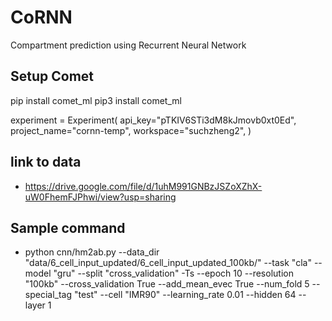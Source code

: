 # CoRNN
Compartment prediction using Recurrent Neural Network


## Setup Comet

pip install comet_ml
pip3 install comet_ml

experiment = Experiment(
    api_key="pTKIV6STi3dM8kJmovb0xt0Ed",
    project_name="cornn-temp",
    workspace="suchzheng2",
)

## link to data

* https://drive.google.com/file/d/1uhM991GNBzJSZoXZhX-uW0FhemFJPhwi/view?usp=sharing

## Sample command

* python cnn/hm2ab.py --data_dir "data/6_cell_input_updated/6_cell_input_updated_100kb/" --task "cla" --model "gru" --split "cross_validation" -Ts --epoch 10 --resolution "100kb" --cross_validation True --add_mean_evec True --num_fold 5 --special_tag "test" --cell "IMR90" --learning_rate 0.01 --hidden 64 --layer 1